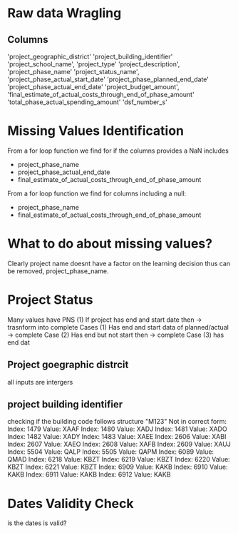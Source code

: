 # Raw data Wragling 

## Columns
'project_geographic_district'
'project_building_identifier'
'project_school_name', 'project_type'
'project_description',
'project_phase_name'
'project_status_name',
'project_phase_actual_start_date'
'project_phase_planned_end_date'
'project_phase_actual_end_date'
'project_budget_amount',
'final_estimate_of_actual_costs_through_end_of_phase_amount'
'total_phase_actual_spending_amount'
'dsf_number_s'

# Missing Values Identification 

From a for loop function we find for if the columns provides a NaN includes
- project_phase_name
- project_phase_actual_end_date
- final_estimate_of_actual_costs_through_end_of_phase_amount

From a for loop function we find for columns including a null:
- project_phase_name
- final_estimate_of_actual_costs_through_end_of_phase_amount

# What to do about missing values?
Clearly project name doesnt have a factor on the learning decision thus can be removed, project_phase_name.

# Project Status
Many values have PNS 
(1) If project has end and start date then -> trasnform into complete
    Cases (1) Has end and start data of planned/actual -> complete
    Case (2) Has end but not start then -> complete
    Case (3) has end dat

## Project goegraphic distrcit 
all inputs are intergers

## project building identifier
checking if the building code follows structure "M123" 
Not in correct form:
Index: 1479 Value: XAAF
Index: 1480 Value: XADJ
Index: 1481 Value: XADO
Index: 1482 Value: XADY
Index: 1483 Value: XAEE
Index: 2606 Value: XABI
Index: 2607 Value: XAEO
Index: 2608 Value: XAFB
Index: 2609 Value: XAUJ
Index: 5504 Value: QALP
Index: 5505 Value: QAPM
Index: 6089 Value: QMAD
Index: 6218 Value: KBZT
Index: 6219 Value: KBZT
Index: 6220 Value: KBZT
Index: 6221 Value: KBZT
Index: 6909 Value: KAKB
Index: 6910 Value: KAKB
Index: 6911 Value: KAKB
Index: 6912 Value: KAKB


# Dates Validity Check
is the dates is valid?




